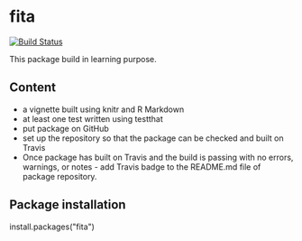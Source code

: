 # fita

[![Build Status](https://travis-ci.org/OlehYashchuk/fita.svg?branch=master)](https://travis-ci.org/OlehYashchuk/fita) 

This package build in learning purpose.

## Сontent

* a vignette built using knitr and R Markdown
* at least one test written using testthat
* put package on GitHub
* set up the repository so that the package can be checked and built on Travis
* Once package has built on Travis and the build is passing with no errors, warnings, or notes - add Travis badge to the README.md file of package repository.

## Package installation
install.packages("fita")
